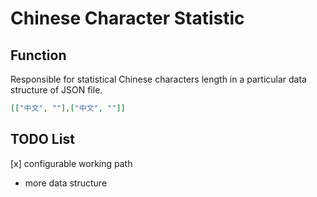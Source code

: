 # Chinese Character Statistic

## Function

Responsible for statistical Chinese characters length in a particular data structure of JSON file.

```json
[["中文", ""],["中文", ""]]
```

## TODO List

[x] configurable working path
- more data structure